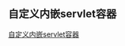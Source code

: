 ## 自定义内嵌servlet容器

[自定义内嵌servlet容器](https://jack80342.gitbook.io/spring-boot/iv.-spring-boot-features/27.-developing-web-applications/27.4-embedded-servlet-container-support/27.4.4-customizing-embedded-servlet-containers)
